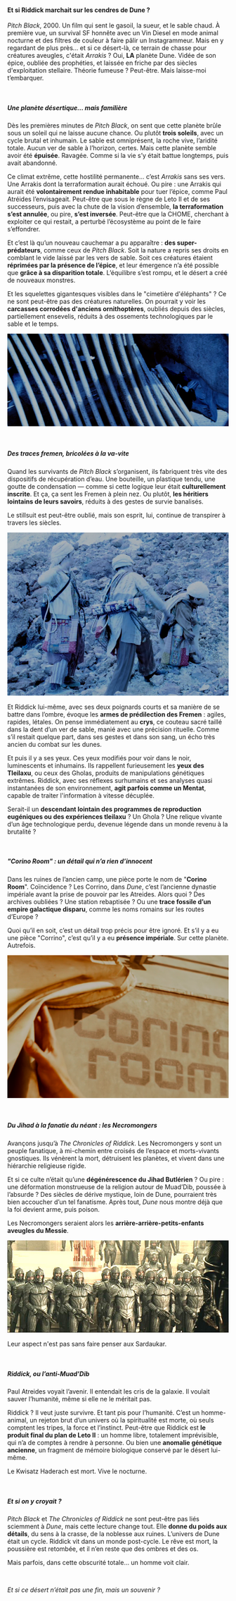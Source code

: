 #### Et si Riddick marchait sur les cendres de Dune ?

*Pitch Black*, 2000. Un film qui sent le gasoil, la sueur, et le sable chaud. À première vue, un survival SF honnête avec un Vin Diesel en mode animal nocturne et des filtres de couleur à faire pâlir un Instagrammeur. Mais en y regardant de plus près… et si ce désert-là, ce terrain de chasse pour créatures aveugles, c'était *Arrakis* ? Oui, **LA** planète Dune. Vidée de son épice, oubliée des prophéties, et laissée en friche par des siècles d'exploitation stellaire. Théorie fumeuse ? Peut-être. Mais laisse-moi t’embarquer.

&nbsp;

##### Une planète désertique... mais familière

Dès les premières minutes de *Pitch Black*, on sent que cette planète brûle sous un soleil qui ne laisse aucune chance. Ou plutôt **trois soleils**, avec un cycle brutal et inhumain. Le sable est omniprésent, la roche vive, l’aridité totale. Aucun ver de sable à l’horizon, certes. Mais cette planète semble avoir été **épuisée**. Ravagée. Comme si la vie s’y était battue longtemps, puis avait abandonné.

Ce climat extrême, cette hostilité permanente... c’est *Arrakis* sans ses vers. Une Arrakis dont la terraformation aurait échoué. Ou pire : une Arrakis qui aurait été **volontairement rendue inhabitable** pour tuer l’épice, comme Paul Atréides l’envisageait. Peut-être que sous le règne de Leto II et de ses successeurs, puis avec la chute de la vision d’ensemble, **la terraformation s’est annulée**, ou pire, **s’est inversée**. Peut-être que la CHOME, cherchant à exploiter ce qui restait, a perturbé l’écosystème au point de le faire s’effondrer.

Et c’est là qu’un nouveau cauchemar a pu apparaître : **des super-prédateurs**, comme ceux de *Pitch Black*. Soit la nature a repris ses droits en comblant le vide laissé par les vers de sable. Soit ces créatures étaient **réprimées par la présence de l’épice**, et leur émergence n’a été possible que **grâce à sa disparition totale**. L’équilibre s’est rompu, et le désert a créé de nouveaux monstres.

Et les squelettes gigantesques visibles dans le "cimetière d'éléphants" ? Ce ne sont peut-être pas des créatures naturelles. On pourrait y voir les **carcasses corrodées d'anciens ornithoptères**, oubliés depuis des siècles, partiellement ensevelis, réduits à des ossements technologiques par le sable et le temps.

![orni riddick](/assets/images/orni-riddick.png)

&nbsp;

##### Des traces fremen, bricolées à la va-vite

Quand les survivants de *Pitch Black* s’organisent, ils fabriquent très vite des dispositifs de récupération d’eau. Une bouteille, un plastique tendu, une goutte de condensation — comme si cette logique leur était **culturellement inscrite**. Et ça, ça sent les Fremen à plein nez. Ou plutôt, **les héritiers lointains de leurs savoirs**, réduits à des gestes de survie banalisés.

Le stillsuit est peut-être oublié, mais son esprit, lui, continue de transpirer à travers les siècles.

![stillsuits riddick](/assets/images/stillsuit-riddick.png)

Et Riddick lui-même, avec ses deux poignards courts et sa manière de se battre dans l’ombre, évoque les **armes de prédilection des Fremen** : agiles, rapides, létales. On pense immédiatement au **crys**, ce couteau sacré taillé dans la dent d’un ver de sable, manié avec une précision rituelle. Comme s’il restait quelque part, dans ses gestes et dans son sang, un écho très ancien du combat sur les dunes.

Et puis il y a ses yeux. Ces yeux modifiés pour voir dans le noir, luminescents et inhumains. Ils rappellent furieusement les **yeux des Tleilaxu**, ou ceux des Gholas, produits de manipulations génétiques extrêmes. Riddick, avec ses réflexes surhumains et ses analyses quasi instantanées de son environnement, **agit parfois comme un Mentat**, capable de traiter l'information à vitesse décuplée.

Serait-il un **descendant lointain des programmes de reproduction eugéniques ou des expériences tleilaxu** ? Un Ghola ? Une relique vivante d’un âge technologique perdu, devenue légende dans un monde revenu à la brutalité ?

&nbsp;

##### "Corino Room" : un détail qui n’a rien d’innocent

Dans les ruines de l’ancien camp, une pièce porte le nom de "**Corino Room**". Coïncidence ? Les Corrino, dans *Dune*, c’est l’ancienne dynastie impériale avant la prise de pouvoir par les Atreides. Alors quoi ? Des archives oubliées ? Une station rebaptisée ? Ou une **trace fossile d’un empire galactique disparu**, comme les noms romains sur les routes d’Europe ?

Quoi qu’il en soit, c’est un détail trop précis pour être ignoré. Et s’il y a eu une pièce "Corrino", c’est qu’il y a eu **présence impériale**. Sur cette planète. Autrefois.

![corino riddick](/assets/images/corino-riddick.png)

&nbsp;

##### Du Jihad à la fanatie du néant : les Necromongers

Avançons jusqu’à *The Chronicles of Riddick*. Les Necromongers y sont un peuple fanatique, à mi-chemin entre croisés de l’espace et morts-vivants gnostiques. Ils vénèrent la mort, détruisent les planètes, et vivent dans une hiérarchie religieuse rigide.

Et si ce culte n’était qu’une **dégénérescence du Jihad Butlérien** ? Ou pire : une déformation monstrueuse de la religion autour de Muad’Dib, poussée à l’absurde ? Des siècles de dérive mystique, loin de Dune, pourraient très bien accoucher d’un tel fanatisme. Après tout, *Dune* nous montre déjà que la foi devient arme, puis poison.

Les Necromongers seraient alors les **arrière-arrière-petits-enfants aveugles du Messie**.

![necromongers](/assets/images/necromongers.jpg)

Leur aspect n'est pas sans faire penser aux Sardaukar.

&nbsp;

##### Riddick, ou l’anti-Muad'Dib

Paul Atreides voyait l’avenir. Il entendait les cris de la galaxie. Il voulait sauver l’humanité, même si elle ne le méritait pas.

Riddick ? Il veut juste survivre. Et tant pis pour l’humanité. C’est un homme-animal, un rejeton brut d’un univers où la spiritualité est morte, où seuls comptent les tripes, la force et l’instinct. Peut-être que Riddick est **le produit final du plan de Leto II** : un homme libre, totalement imprévisible, qui n’a de comptes à rendre à personne. Ou bien une **anomalie génétique ancienne**, un fragment de mémoire biologique conservé par le désert lui-même.

Le Kwisatz Haderach est mort. Vive le nocturne.

&nbsp;

##### Et si on y croyait ?

*Pitch Black* et *The Chronicles of Riddick* ne sont peut-être pas liés sciemment à *Dune*, mais cette lecture change tout. Elle **donne du poids aux détails**, du sens à la crasse, de la noblesse aux ruines. L’univers de Dune était un cycle. Riddick vit dans un monde post-cycle. Le rêve est mort, la poussière est retombée, et il n’en reste que des ombres et des os.

Mais parfois, dans cette obscurité totale… un homme voit clair.

&nbsp;

*Et si ce désert n’était pas une fin, mais un souvenir ?*


&nbsp;
&nbsp;